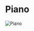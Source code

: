# Piano
![Piano](https://user-images.githubusercontent.com/107277624/220495331-c993f624-675d-4803-9bea-d244905833d5.jpg)
